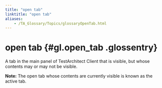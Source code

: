 ```yaml
--- 
title: "open tab"
linktitle: "open tab"
aliases: 
    - /TA_Glossary/Topics/glossaryOpenTab.html
---
```

# open tab {#gl.open_tab .glossentry}

A tab in the main panel of TestArchitect Client that is visible, but whose contents may or may not be visible.

**Note:** The open tab whose contents are currently visible is known as the active tab.

